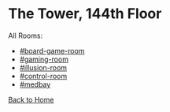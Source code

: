 # The Tower, 144th Floor

All Rooms:
* [#board-game-room](https://astreatss.github.io/PD-Season-1-Archive/144thFloor/Danganronpa_%20Prospective%20Despair%20-%20The%20Tower%2C%20144th%20Floor%20(KG)%20-%20board-game-room%20%5B800754896700833802%5D.html)
* [#gaming-room](https://astreatss.github.io/PD-Season-1-Archive/144thFloor/Danganronpa_%20Prospective%20Despair%20-%20The%20Tower%2C%20144th%20Floor%20(KG)%20-%20gaming-room%20%5B800751953570955304%5D.html)
* [#illusion-room](https://astreatss.github.io/PD-Season-1-Archive/144thFloor/Danganronpa_%20Prospective%20Despair%20-%20The%20Tower%2C%20144th%20Floor%20(KG)%20-%20illusion-room%20%5B800755639403806730%5D.html)
* [#control-room](https://astreatss.github.io/PD-Season-1-Archive/144thFloor/Danganronpa_%20Prospective%20Despair%20-%20The%20Tower%2C%20144th%20Floor%20(KG)%20-%20control-room%20%5B800756341211529239%5D.html)
* [#medbay](https://astreatss.github.io/PD-Season-1-Archive/144thFloor/Danganronpa_%20Prospective%20Despair%20-%20The%20Tower%2C%20144th%20Floor%20(KG)%20-%20medbay%20%5B800756432039182354%5D.html)

[Back to Home](https://astreatss.github.io/PD-Season-1-Archive/)